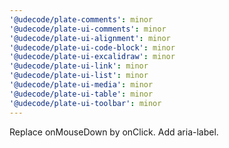 ```yaml
---
'@udecode/plate-comments': minor
'@udecode/plate-ui-comments': minor
'@udecode/plate-ui-alignment': minor
'@udecode/plate-ui-code-block': minor
'@udecode/plate-ui-excalidraw': minor
'@udecode/plate-ui-link': minor
'@udecode/plate-ui-list': minor
'@udecode/plate-ui-media': minor
'@udecode/plate-ui-table': minor
'@udecode/plate-ui-toolbar': minor
---
```


Replace onMouseDown by onClick. Add aria-label.
